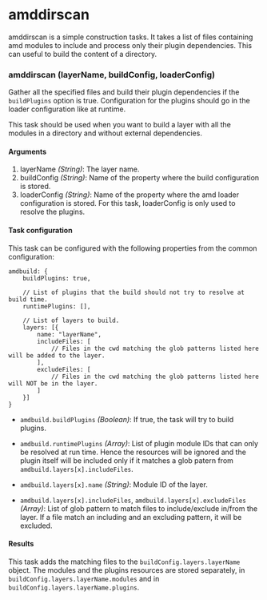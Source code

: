 # amddirscan

amddirscan is a simple construction tasks. 
It takes a list of files containing amd modules to include and process only their plugin dependencies.
This can useful to build the content of a directory.

### amddirscan (layerName, buildConfig, loaderConfig)
Gather all the specified files and build their plugin dependencies if the `buildPlugins` option is true.
Configuration for the plugins should go in the loader configuration like at runtime. 

This task should be used when you want to build a layer with all the modules in a directory and without external dependencies.

#### Arguments
1. layerName _(String)_: The layer name.
1. buildConfig _(String)_: Name of the property where the build configuration is stored. 
1. loaderConfig _(String)_: Name of the property where the amd loader configuration is stored.
	For this task, loaderConfig is only used to resolve the plugins.

#### Task configuration
This task can be configured with the following properties from the common configuration:

```
amdbuild: {
	buildPlugins: true,
	
	// List of plugins that the build should not try to resolve at build time.
	runtimePlugins: [],

	// List of layers to build.
	layers: [{
		name: "layerName",
		includeFiles: [
			// Files in the cwd matching the glob patterns listed here will be added to the layer.
		],
		excludeFiles: [
			// Files in the cwd matching the glob patterns listed here will NOT be in the layer.
		]
	}]
}
```
* `amdbuild.buildPlugins` _(Boolean)_: If true, the task will try to build plugins.

* `amdbuild.runtimePlugins` _(Array)_: List of plugin module IDs that can only be resolved at run time.
	Hence the resources will be ignored and the plugin itself will be included only if it matches a glob patern from `amdbuild.layers[x].includeFiles`.

* `amdbuild.layers[x].name` _(String)_: Module ID of the layer. 

* `amdbuild.layers[x].includeFiles`,  `amdbuild.layers[x].excludeFiles` _(Array)_: List of glob pattern to match files to include/exclude in/from the layer.
	If a file match an including and an excluding pattern, it will be excluded. 

#### Results
This task adds the matching files to the `buildConfig.layers.layerName` object.
The modules and the plugins resources are stored separately, in `buildConfig.layers.layerName.modules` and in `buildConfig.layers.layerName.plugins`.

